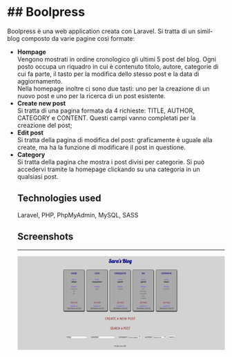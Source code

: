 
<h1>## Boolpress</h1>
Boolpress è una web application creata con Laravel. Si tratta di un simil-blog composto da varie pagine così formate: 
<ul>
  <li><b>Hompage</b><br>
      Vengono mostrati in ordine cronologico gli ultimi 5 post del blog. Ogni posto occupa un riquadro in cui è contenuto titolo, autore, categorie di cui fa parte, il tasto per la modifica dello stesso post e la data di aggiornamento.<br>
    Nella homepage inoltre ci sono due tasti: uno per la creazione di un nuovo post e uno per la ricerca di un post esistente.</li>
  <li><b>Create new post</b><br>
    Si tratta di una pagina formata da 4 richieste: TITLE, AUTHOR, CATEGORY e CONTENT. Questi campi vanno completati per la creazione del post;</li>
<li><b>Edit post</b><br>
      Si tratta della pagina di modifica del post: graficamente è uguale alla create, ma ha la funzione di modificare il post in questione.</li>
    <li><b>Category</b><br>
      Si tratta della pagina che mostra i post divisi per categorie. Si può accedervi tramite la homepage clickando su una categoria in un qualsiasi post.</li>
    
## Technologies used

Laravel, PHP, PhpMyAdmin, MySQL, SASS

## Screenshots

<hr></hr>

![](scr_boolpress.png)

